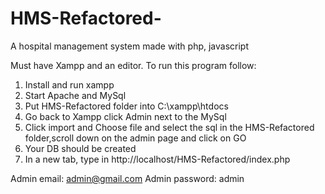 # HMS-Refactored-
A hospital management system made with php, javascript

Must have Xampp and an editor.
To run this program follow:

1. Install and run xampp
2. Start Apache and MySql
3. Put HMS-Refactored folder into C:\xampp\htdocs
4. Go back to Xampp click Admin next to the MySql
5. Click import and Choose file and select the sql in the HMS-Refactored folder,scroll down on the admin page and click on GO
6. Your DB should be created
7. In a new tab, type in http://localhost/HMS-Refactored/index.php

Admin email: admin@gmail.com
Admin password: admin


